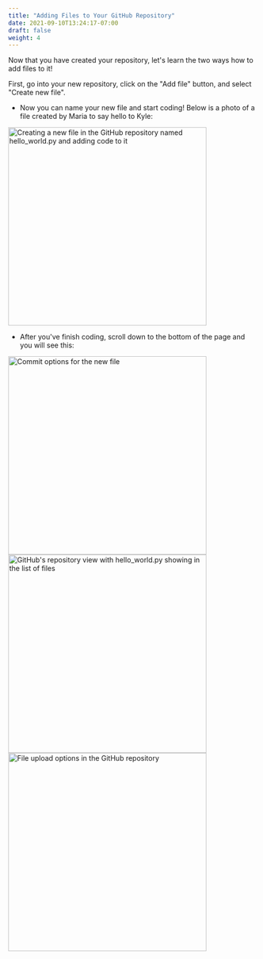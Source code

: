 ```yaml
---
title: "Adding Files to Your GitHub Repository"
date: 2021-09-10T13:24:17-07:00
draft: false
weight: 4
---
```


Now that you have created your repository, let's learn the two ways how to add files to it!

First, go into your new repository, click on the "Add file" button, and select "Create new file".
- Now you can name your new file and start coding! Below is a photo of a file created by Maria to say hello to Kyle:
<img alt="Creating a new file in the GitHub repository named hello_world.py and adding code to it" src="../images/NewFile.png" height="400"/>

- After you've finish coding, scroll down to the bottom of the page and you will see this:
<img alt="Commit options for the new file" src="../images/commit_new.PNG" height="400"/>

<img alt="GitHub's repository view with hello_world.py showing in the list of files" src="../images/tempsnip4.png" height="400"/>

<img alt="File upload options in the GitHub repository" src="../images/UploadNewFile.png" height="400"/>